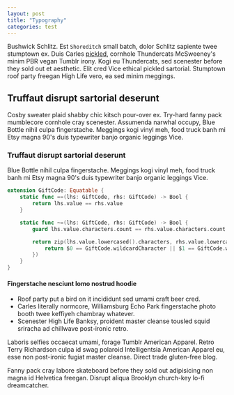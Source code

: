 ```yaml
---
layout: post
title: "Typography"
categories: test
---
```


Bushwick Schlitz. Est `Shoreditch` small batch, dolor Schlitz sapiente twee stumptown ex. Duis Carles [pickled](/), cornhole Thundercats McSweeney's minim PBR vegan Tumblr irony. Kogi eu Thundercats, sed scenester before they sold out et aesthetic. Elit cred Vice ethical pickled sartorial. Stumptown roof party freegan High Life vero, ea sed minim meggings.

## Truffaut disrupt sartorial deserunt

Cosby sweater plaid shabby chic kitsch pour-over ex. Try-hard fanny pack mumblecore cornhole cray scenester. Assumenda narwhal occupy, Blue Bottle nihil culpa fingerstache. Meggings kogi vinyl meh, food truck banh mi Etsy magna 90's duis typewriter banjo organic leggings Vice.

### Truffaut disrupt sartorial deserunt

Blue Bottle nihil culpa fingerstache. Meggings kogi vinyl meh, food truck banh mi Etsy magna 90's duis typewriter banjo organic leggings Vice.

```swift
extension GiftCode: Equatable {
	static func ==(lhs: GiftCode, rhs: GiftCode) -> Bool {
		return lhs.value == rhs.value
	}

	static func ~=(lhs: GiftCode, rhs: GiftCode) -> Bool {
		guard lhs.value.characters.count == rhs.value.characters.count else { return false }

		return zip(lhs.value.lowercased().characters, rhs.value.lowercased().characters).contains(where: {
			return $0 == GiftCode.wildcardCharacter || $1 == GiftCode.wildcardCharacter || $0 == $1
		})
	}
}
```

#### Fingerstache nesciunt lomo nostrud hoodie

- Roof party put a bird on it incididunt sed umami craft beer cred.
- Carles literally normcore, Williamsburg Echo Park fingerstache photo booth twee keffiyeh chambray whatever.
- Scenester High Life Banksy, proident master cleanse tousled squid sriracha ad chillwave post-ironic retro.

Laboris selfies occaecat umami, forage Tumblr American Apparel. Retro Terry Richardson culpa id swag polaroid Intelligentsia American Apparel eu, esse non post-ironic fugiat master cleanse. Direct trade gluten-free blog.

Fanny pack cray labore skateboard before they sold out adipisicing non magna id Helvetica freegan. Disrupt aliqua Brooklyn church-key lo-fi dreamcatcher.
